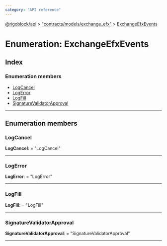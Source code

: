 ```yaml
---
category: "API reference"
---
```



[@rigoblock/api](../quick_start.md) > ["contracts/models/exchange_efx"](../modules/_contracts_models_exchange_efx_.md) > [ExchangeEfxEvents](../enums/_contracts_models_exchange_efx_.exchangeefxevents.md)

# Enumeration: ExchangeEfxEvents

## Index

### Enumeration members

* [LogCancel](_contracts_models_exchange_efx_.exchangeefxevents.md#logcancel)
* [LogError](_contracts_models_exchange_efx_.exchangeefxevents.md#logerror)
* [LogFill](_contracts_models_exchange_efx_.exchangeefxevents.md#logfill)
* [SignatureValidatorApproval](_contracts_models_exchange_efx_.exchangeefxevents.md#signaturevalidatorapproval)

---

## Enumeration members

<a id="logcancel"></a>

###  LogCancel

**LogCancel**:  = "LogCancel"

___
<a id="logerror"></a>

###  LogError

**LogError**:  = "LogError"

___
<a id="logfill"></a>

###  LogFill

**LogFill**:  = "LogFill"

___
<a id="signaturevalidatorapproval"></a>

###  SignatureValidatorApproval

**SignatureValidatorApproval**:  = "SignatureValidatorApproval"

___

